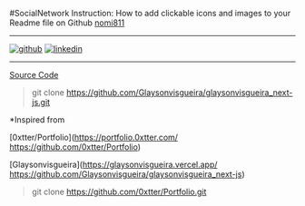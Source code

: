 #SocialNetwork
Instruction: How to add clickable icons and images to your Readme file on Github
[nomi811](https://github.com/nomi811/clickable-icons-to-readme/blob/master/README.md)

[1]: http://www.github.com/JankAnna
[2]: https://www.linkedin.com/in/anna-jankowska-297066110/

---

[![github](https://cloud.githubusercontent.com/assets/17016297/18839843/0e06a67a-83d2-11e6-993a-b35a182500e0.png)][1]
[![linkedin](https://cloud.githubusercontent.com/assets/17016297/18839848/0fc7e74e-83d2-11e6-8c6a-277fc9d6e067.png)][2]

---

[Source Code](https://github.com/Glaysonvisgueira/glaysonvisgueira_next-js.git)

> git clone https://github.com/Glaysonvisgueira/glaysonvisgueira_next-js.git

\*Inspired from

[0xtter/Portfolio](https://portfolio.0xtter.com/ https://github.com/0xtter/Portfolio)

[Glaysonvisgueira](https://glaysonvisgueira.vercel.app/ https://github.com/Glaysonvisgueira/glaysonvisgueira_next-js)

> git clone https://github.com/0xtter/Portfolio.git
